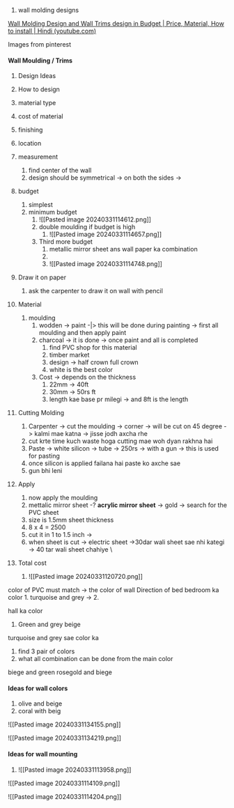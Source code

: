 1. wall molding designs 


[Wall Molding Design and Wall Trims design in Budget | Price, Material, How to install | Hindi (youtube.com)](https://www.youtube.com/watch?v=JK0a6aMKYq8&ab_channel=91Homes)


Images from pinterest


#### Wall Moulding / Trims 
1. Design Ideas
2. How to design 
3. material type 
4. cost of material
5. finishing 
6. location


1.  measurement 
	1. find center of the wall 
	2. design should be symmetrical -> on both the sides -> 

2. budget
	1. simplest
	2.  minimum budget 
		1. ![[Pasted image 20240331114612.png]]
		2. double moulding if budget is high 
			1. ![[Pasted image 20240331114657.png]]
		3. Third more budget 
			1. metallic mirror sheet ans wall paper ka combination
			2. 
			3. ![[Pasted image 20240331114748.png]]


3. Draw it on paper
	1. ask the carpenter to draw it on wall with pencil 
4. Material
	1. moulding 
		1. wodden -> paint -|> this will be done during painting -> first all moulding and then apply paint 
		3. charcoal -> it is done -> once paint and all is completed 
			1. find PVC shop for this material
			2. timber market 
			3. design -> half crown full crown 
			4. white is the best color 
		4. Cost -> depends on the thickness 
			1. 22mm  -> 40ft
			2. 30mm -> 50rs ft
			3. length kae base pr milegi -> and 8ft is the length 
5. Cutting Molding
	1. Carpenter -> cut the moulding -> corner -> will be cut on 45 degree -> kalmi mae katna -> jisse jodh axcha rhe 
	2. cut krte time kuch waste hoga cutting mae woh dyan rakhna hai
	3. Paste -> white silicon -> tube -> 250rs -> with a gun -> this is used for pasting
	4. once silicon is applied failana hai paste ko axche sae 
	5. gun bhi leni
6. Apply 
	1. now apply the moulding
	2. mettalic mirror sheet -? **acrylic mirror sheet**   -> gold -> search for the PVC sheet 
	3. size is 1.5mm sheet thickness 
	4. 8 x 4 = 2500 
	5. cut it in 1 to 1.5 inch -> 
	6. when sheet is cut -> electric sheet ->30dar wali sheet sae nhi kategi -> 40 tar wali sheet chahiye \
7. Total cost
	1. ![[Pasted image 20240331120720.png]]


color of PVC must match -> the color of wall 
Direction of bed 
bedroom ka color 
	1. turquoise and grey -> 
	2. 
	
hall ka color 
1. Green and grey beige 

turquoise and grey sae color ka 

1. find 3 pair of colors 
2. what all combination can be done from the main color 


biege and green 
rosegold and biege 


#### Ideas  for wall colors 
1. olive and beige 
2. coral with beig

![[Pasted image 20240331134155.png]]


![[Pasted image 20240331134219.png]]





#### Ideas for wall mounting 

1. ![[Pasted image 20240331113958.png]]



![[Pasted image 20240331114109.png]]





![[Pasted image 20240331114204.png]]


